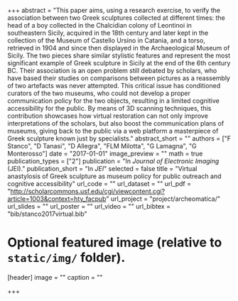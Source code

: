 +++
abstract = "This paper aims, using a research exercise, to verify the association between two Greek sculptures collected at different times: the head of a boy collected in the Chalcidian colony of Leontinoi in southeastern Sicily, acquired in the 18th century and later kept in the collection of the Museum of Castello Ursino in Catania, and a torso, retrieved  in 1904 and since then displayed in the Archaeological Museum of Sicily. The two pieces share similar stylistic features and represent the most significant example of Greek sculpture in Sicily at the end of the 6th century BC. Their association is an open problem still debated by scholars, who have based their studies on comparisons between pictures as a reassembly of two artefacts was never attempted. This critical issue has conditioned curators of the two museums, who could not develop a proper communication policy for the two objects, resulting in a limited cognitive accessibility for the public. By means of 3D scanning techniques, this contribution showcases how virtual restoration can not only improve interpretations of the scholars, but also boost the communication plans of museums, giving back to the public via a web platform a masterpiece of Greek sculpture known just by specialists."
abstract_short = ""
authors = ["F Stanco", "D Tanasi", "D Allegra", "FLM Milotta", "G Lamagna", "G Monterosso"]
date = "2017-01-01"
image_preview = ""
math = true
publication_types = ["2"]
publication = "In *Journal of Electronic Imaging* (JEI)."
publication_short = "In *JEI*"
selected = false
title = "Virtual anastylosis of Greek sculpture as museum policy for public outreach and cognitive accessibility"
url_code = ""
url_dataset = ""
url_pdf = "http://scholarcommons.usf.edu/cgi/viewcontent.cgi?article=1003&context=hty_facpub"
url_project = "project/archeomatica/"
url_slides = ""
url_poster = ""
url_video = ""
url_bibtex = "bib/stanco2017virtual.bib"

# Optional featured image (relative to `static/img/` folder).
[header]
image = ""
caption = ""

+++